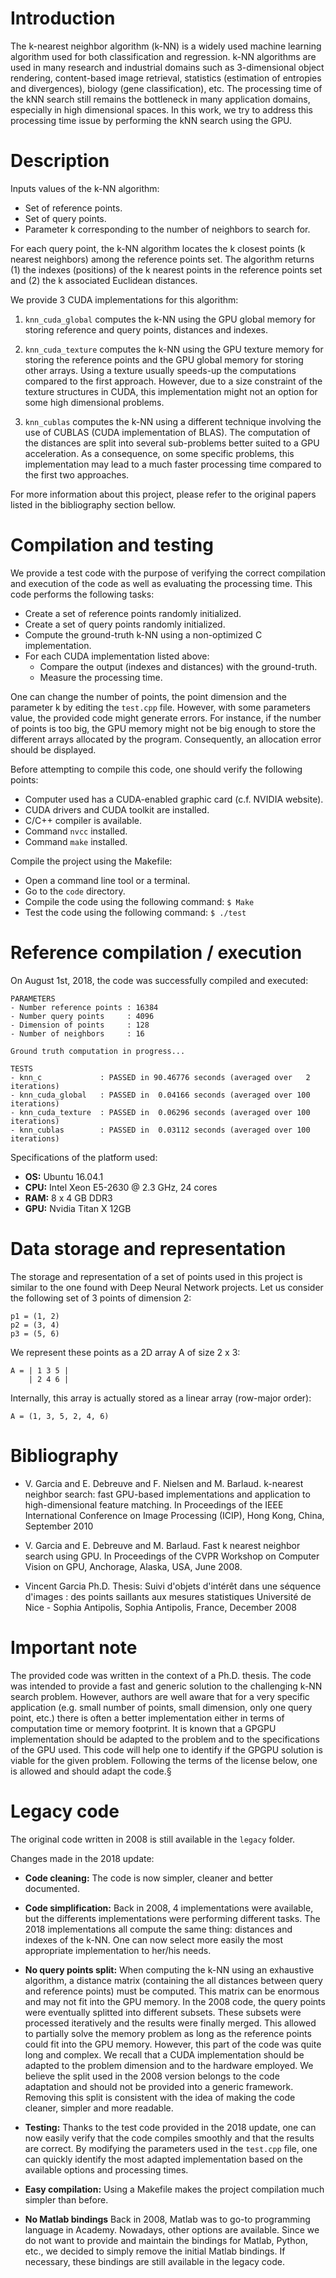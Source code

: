 # Introduction

The k-nearest neighbor algorithm (k-NN) is a widely used machine learning algorithm used for both classification and regression. k-NN algorithms are used in many research and industrial domains such as 3-dimensional object rendering, content-based image retrieval, statistics (estimation of entropies and divergences), biology (gene classification), etc. The processing time of the kNN search still remains the bottleneck in many application domains, especially in high dimensional spaces. In this work, we try to address this processing time issue by performing the kNN search using the GPU.





# Description

Inputs values of the k-NN algorithm:
* Set of reference points.
* Set of query points.
* Parameter k corresponding to the number of neighbors to search for.

For each query point, the k-NN algorithm locates the k closest points (k nearest neighbors) among the reference points set. The algorithm returns (1) the indexes (positions) of the k nearest points in the reference points set and (2) the k associated Euclidean distances.

We provide 3 CUDA implementations for this algorithm:

1. `knn_cuda_global` computes the k-NN using the GPU global memory for storing reference and query points, distances and indexes.

2. `knn_cuda_texture` computes the k-NN using the GPU texture memory for storing the reference points and the GPU global memory for storing other arrays. Using a texture usually speeds-up the computations compared to the first approach. However, due to a size constraint of the texture structures in CUDA, this implementation might not an option for some high dimensional problems.

3. `knn_cublas` computes the k-NN using a different technique involving the use of CUBLAS (CUDA implementation of BLAS). The computation of the distances are split into several sub-problems better suited to a GPU acceleration. As a consequence, on some specific problems, this implementation may lead to a much faster processing time compared to the first two approaches.

For more information about this project, please refer to the original papers listed in the bibliography section bellow.


# Compilation and testing

We provide a test code with the purpose of verifying the correct compilation and execution of the code as well as evaluating the processing time. This code performs the following tasks:
* Create a set of reference points randomly initialized.
* Create a set of query points randomly initialized.
* Compute the ground-truth k-NN using a non-optimized C implementation.
* For each CUDA implementation listed above:
  * Compare the output (indexes and distances) with the ground-truth.
  * Measure the processing time.

One can change the number of points, the point dimension and the parameter k by editing the `test.cpp` file. However, with some parameters value, the provided code might generate errors. For instance, if the number of points is too big, the GPU memory might not be big enough to store the different arrays allocated by the program. Consequently, an allocation error should be displayed.

Before attempting to compile this code, one should verify the following points:
* Computer used has a CUDA-enabled graphic card (c.f. NVIDIA website).
* CUDA drivers and CUDA toolkit are installed.
* C/C++ compiler is available.
* Command `nvcc` installed.
* Command `make` installed.

Compile the project using the Makefile:
* Open a command line tool or a terminal.
* Go to the `code` directory.
* Compile the code using the following command:
  `$ Make`
* Test the code using the following command:
  `$ ./test`


# Reference compilation / execution

On August 1st, 2018, the code was successfully compiled and executed:

```
PARAMETERS
- Number reference points : 16384
- Number query points     : 4096
- Dimension of points     : 128
- Number of neighbors     : 16

Ground truth computation in progress...

TESTS
- knn_c             : PASSED in 90.46776 seconds (averaged over   2 iterations)
- knn_cuda_global   : PASSED in  0.04166 seconds (averaged over 100 iterations)
- knn_cuda_texture  : PASSED in  0.06296 seconds (averaged over 100 iterations)
- knn_cublas        : PASSED in  0.03112 seconds (averaged over 100 iterations)
```

Specifications of the platform used:
* **OS:** Ubuntu 16.04.1
* **CPU:** Intel Xeon E5-2630 @ 2.3 GHz, 24 cores
* **RAM:** 8 x 4 GB DDR3
* **GPU:** Nvidia Titan X 12GB


# Data storage and representation

The storage and representation of a set of points used in this project is similar to the one found with Deep Neural Network projects. Let us consider the following set of 3 points of dimension 2:
	
```
p1 = (1, 2)
p2 = (3, 4)
p3 = (5, 6)
```

We represent these points as a 2D array A of size 2 x 3:
	
```
A = | 1 3 5 |
    | 2 4 6 |
```
	
Internally, this array is actually stored as a linear array (row-major order):

```
A = (1, 3, 5, 2, 4, 6)
```
  

# Bibliography

* V. Garcia and E. Debreuve and F. Nielsen and M. Barlaud.
  k-nearest neighbor search: fast GPU-based implementations and application to high-dimensional feature matching.
  In Proceedings of the IEEE International Conference on Image Processing (ICIP), Hong Kong, China, September 2010

* V. Garcia and E. Debreuve and M. Barlaud.
  Fast k nearest neighbor search using GPU.
  In Proceedings of the CVPR Workshop on Computer Vision on GPU, Anchorage, Alaska, USA, June 2008.

* Vincent Garcia
  Ph.D. Thesis: Suivi d'objets d'intérêt dans une séquence d'images : des points saillants aux mesures statistiques
  Université de Nice - Sophia Antipolis, Sophia Antipolis, France, December 2008


# Important note

The provided code was written in the context of a Ph.D. thesis. The code was intended to provide a fast and generic solution to the challenging k-NN search problem. However, authors are well aware that for a very specific application (e.g. small number of points, small dimension, only one query point, etc.) there is often a better implementation either in terms of computation time or memory footprint. It is known that a GPGPU implementation should be adapted to the problem and to the specifications of the GPU used. This code will help one to identify if the GPGPU solution is viable for the given problem. Following the terms of the license below, one is allowed and should adapt the code.§


# Legacy code

The original code written in 2008 is still available in the `legacy` folder. 

Changes made in the 2018 update:

- **Code cleaning:** The code is now simpler, cleaner and better documented. 

- **Code simplification:** Back in 2008, 4 implementations were available, but the differents implementations were performing different tasks. The 2018 implementations all compute the same thing: distances and indexes of the k-NN. One can now select more easily the most appropriate implementation to her/his needs.

- **No query points split:** When computing the k-NN using an exhaustive algorithm, a distance matrix (containing the all distances between query and reference points) must be computed. This matrix can be enormous and may not fit into the GPU memory. In the 2008 code, the query points were eventually splitted into different subsets. These subsets were processed iteratively and the results were finally merged. This allowed to partially solve the memory problem as long as the reference points could fit into the GPU memory. However, this part of the code was quite long and complex. We recall that a CUDA implementation should be adapted to the problem dimension and to the hardware employed. We believe the split used in the 2008 version belongs to the code adaptation and should not be provided into a generic framework. Removing this split is consistent with the idea of making the code cleaner, simpler and more readable.

- **Testing:** Thanks to the test code provided in the 2018 update, one can now easily verify that the code compiles smoothly and that the results are correct. By modifying the parameters used in the `test.cpp` file, one can quickly identify the most adapted implementation based on the available options and processing times.

- **Easy compilation:** Using a Makefile makes the project compilation much simpler than before.

- **No Matlab bindings** Back in 2008, Matlab was to go-to programming language in Academy. Nowadays, other options are available. Since we do not want to provide and maintain the bindings for Matlab, Python, etc., we decided to simply remove the initial Matlab bindings. If necessary, these bindings are still available in the legacy code.
